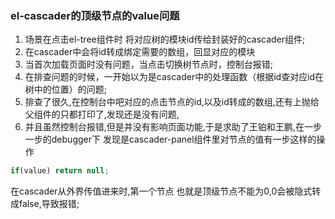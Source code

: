 
### el-cascader的顶级节点的value问题
1. 场景在点击el-tree组件时 将对应树的模块id传给封装好的cascader组件;
2. 在cascader中会将id转成绑定需要的数组，回显对应的模块
3. 当首次加载页面时没有问题，当点击切换树节点时，控制台报错;
4. 在排查问题的时候，一开始以为是cascader中的处理函数（根据id查对应id在树中的位置）的问题;
5. 排查了很久,在控制台中吧对应的点击节点的id,以及id转成的数组,还有上抛给父组件的只都打印了,发现还是没有问题,
6. 并且虽然控制台报错,但是并没有影响页面功能,于是求助了王铂和王鹏,在一步一步的debugger下 发现是cascader-panel组件里对节点的值有一步这样的操作
```js
if(value) return null;
```
在cascader从外界传值进来时,第一个节点 也就是顶级节点不能为0,0会被隐式转成false,导致报错;
